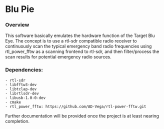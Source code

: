 # Blu Pie #

### Overview ###

This software basically emulates the hardware function of the Target Blu Eye. The concept is to use a rtl-sdr compatible radio receiver to continuously scan the typical emergency band radio frequencies using rtl_power_fftw as a scanning frontend to rtl-sdr, and then filter/process the scan results for potential emergency radio sources.

### Dependencies: ###
	- rtl-sdr
	- libfftw3-dev
	- libtclap-dev
	- librtlsdr-dev
	- libusb-1.0-0-dev
	- cmake
	- rtl_power_fftw: https://github.com/AD-Vega/rtl-power-fftw.git

Further documentation will be provided once the project is at least nearing completion.


